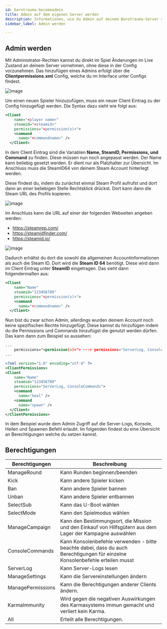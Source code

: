 ```yaml
---
id: barotrauma-becomeadmin
title: Admin auf dem eigenen Server werden
description: Informationen, wie du Admin auf deinem Barotrauma-Server von ZAP-Hosting wirst - ZAP-Hosting.com Dokumentationen
sidebar_label: Admin werden

---
```



## Admin werden

Mit Administrator-Rechten kannst du direkt im Spiel Änderungen im Live Zustand an deinem Server vornehmen, ohne diese in der Config vorzunehmen. Das hinzufügen eines Admins erfolgt über die **Clientpermissions.xml** Config, welche du im Interface unter Configs findest.

![image](https://user-images.githubusercontent.com/26007280/189937640-321e9e45-c344-4107-aad8-77100b7834c5.png)


Um einen neuen Spieler hinzuzufügen, muss ein neuer Client Eintrag zu der Config hinzugefügt werden. Die Syntax dazu sieht wie folgt aus:

```xml
<Client
    name="<player name>"
    steamid="<steamid>"
    permissions="<permission(s)>">
    <command
      name="<commandname>" />
  </Client>
```



In dem Client Eintrag sind die Variablen **Name, SteamID, Permissions, und Command** zu finden. Diese müssen nun noch angepasst werden. Der Name kann beliebig gesetzt werden. Er dient nur als Platzhalter zur Übersicht. Im Anschluss muss die SteamID64 von deinem Steam Account hinterlegt werden.

Diese findest du, indem du zunächst einmal Steam Profil aufrufst und dort dann an einer beliebigen Stelle Rechtsklick drückst. Dort kann dann die Steam URL des Profils kopieren.

![image](https://user-images.githubusercontent.com/26007280/189937665-dab6dc92-b94b-489d-9241-e8ad2ad4dc9c.png)



Im Anschluss kann die URL auf einer der folgenden Webseiten angeben werden:

- https://steamrep.com/
- https://steamidfinder.com/
- https://steamid.io/

![image](https://user-images.githubusercontent.com/13604413/159179580-c562bce5-444a-4ec6-8993-21483f7f85be.png)



Dadurch erhältst du dort die sowohl die allgemeinen Accountinformationen als auch die Steam ID. Dort wird die **Steam ID 64** benötigt. Diese wird dann im Client Eintrag unter **SteamID** eingetragen. Das sieht dann folgendermaßen aus: 

```xml
<Client
    name="Name"
    steamid="123456789"
    permissions="<permission(s)>">
    <command
      name="<commandname>" />
  </Client>
```



Nun bist du zwar schon Admin, allerdings wurden deinem Account noch keine spezifischen Rechte hinzugefügt. Diese kannst du hinzufügen indem du die Permissions und Commands hinzufügst die genutzt werden dürfen. Das kann dann zum Beispiel so aussehen:

```xml
...
    permissions="<permission(s)>"> ---> permissions="ServerLog, ConsoleCommands">
...
```

```xml
<?xml version="1.0" encoding="utf-8" ?>
<ClientPermissions> 
<Client
    name="Name"
    steamid="123456789"
    permissions="ServerLog, ConsoleCommands">
    <command
      name="heal" />
    <command
      name="spawn" />
  </Client>
</ClientPermissions>
```



In dem Beispiel wurde dem Admin Zugriff auf die Server-Logs, Konsole, Heilen und Spawnen Befehl erlaubt. Im folgenden findest du eine Übersicht an Berechtigungen welche du setzen kannst.



## Berechtigungen

| Berechtigungen    | Beschreibung                                                 |
| ----------------- | ------------------------------------------------------------ |
| ManageRound       | Kann Runden beginnen/beenden                                 |
| Kick              | Kann andere Spieler kicken                                   |
| Ban               | Kann andere Spieler bannen                                   |
| Unban             | Kann andere Spieler entbannen                                |
| SelectSub         | Kann das U-Boot wählen                                       |
| SelectMode        | Kann den Spielmodus wählen                                   |
| ManageCampaign    | Kann den Bestimmungsort, die Mission und den Einkauf von Hilfsgütern aus dem Lager der Kampagne auswählen |
| ConsoleCommands   | Kann Konsolenbefehle verwenden - bitte beachte dabei, dass du auch Berechtigungen für einzelne Konsolenbefehle erteilen musst |
| ServerLog         | Kann Server-Logs lesen                                       |
| ManageSettings    | Kann die Servereinstellungen ändern                          |
| ManagePermissions | Kann die Berechtigungen anderer Clients ändern.              |
| KarmaImmunity     | Wird gegen die negativen Auswirkungen des Karmasystems immun gemacht und verliert kein Karma. |
| All               | Erteilt alle Berechtigungen.                                 |

